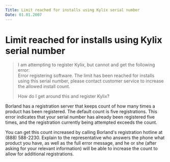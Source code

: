 ```yaml
---
Title: Limit reached for installs using Kylix serial number
Date: 01.01.2007
---
```



Limit reached for installs using Kylix serial number
====================================================

> I am attempting to register Kylix, but cannot and get the following
> error:  
> Error registering software. The limit has been reached for installs
> using this serial number, please contact customer service to increase
> the allowed install count.
> 
> How do I get around this and register Kylix?

Borland has a registration server that keeps count of how many times a
product has been registered. The default count is five registrations.
This error indicates that your serial number has already been registered
five times, and the registration currently being attempted exceeds the
count.

You can get this count increased by calling Borland\'s registration
hotline at (888) 588-2230. Explain to the representative who answers the
phone what product you have, as well as the full error message, and he
or she (after asking for your relevant information) will be able to
increase the count to allow for additional registrations.
